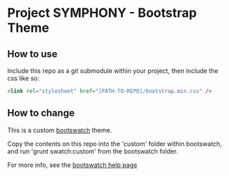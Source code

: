 # Project SYMPHONY - Bootstrap Theme

## How to use
Include this repo as a git submodule within your project, then include the css like so:

```html
<link rel="stylesheet" href="[PATH-TO-REPO]/bootstrap.min.css" />
```

## How to change
This is a custom [bootswatch](https://github.com/thomaspark/bootswatch) theme.

Copy the contents on this repo into the 'custom' folder within bootswatch, and run 'grunt swatch:custom' from the bootswatch folder.

For more info, see the [bootswatch help page](http://bootswatch.com/help/#customization)
